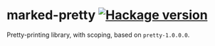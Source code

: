 # marked-pretty [![Hackage version](https://img.shields.io/hackage/v/marked-pretty.svg?style=flat)](http://hackage.haskell.org/package/marked-pretty)

Pretty-printing library, with scoping, based on `pretty-1.0.0.0`.
